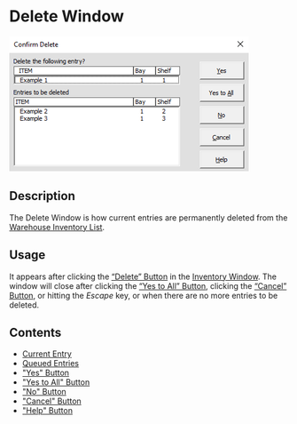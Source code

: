 # Delete Window

![Alt text](/images/image57.png "Delete Window")

## Description

The Delete Window is how current entries are permanently deleted from the [Warehouse Inventory List](06_warehouse_inventory_list.md).

## Usage

It appears after clicking the [“Delete” Button](04_delete_button.md) in the [Inventory Window](01_inventory_window.md). The window will close after clicking the [“Yes to All” Button](61_yes_to_all_button.md), clicking the [“Cancel” Button](63_cancel_button.md), or hitting the *Escape* key, or when there are no more entries to be deleted.

## Contents
- [Current Entry](58_current_entry.md)
- [Queued Entries](59_queued_entries.md)
- ["Yes" Button](60_yes_button.md)
- ["Yes to All" Button](61_yes_to_all_button.md)
- ["No" Button](62_no_button.md)
- ["Cancel" Button](63_cancel_button.md)
- ["Help" Button](64_help_button.md)